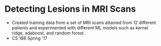 # Detecting Lesions in MRI Scans
- Created training data from a set of MRI scans attained from 12 different patients and experimented with different ML models such as kernel ridge, adaboost, and random forest.
- CS 188 Spring '17
